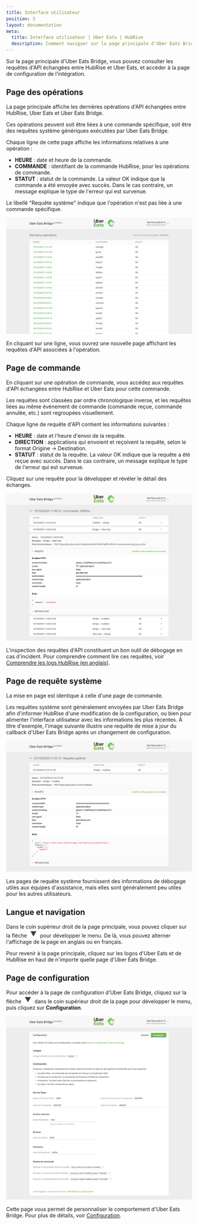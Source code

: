```yaml
---
title: Interface utilisateur
position: 3
layout: documentation
meta:
  title: Interface utilisateur | Uber Eats | HubRise
  description: Comment naviguer sur la page principale d'Uber Eats Bridge pour accéder aux informations sur les commandes et personnaliser son comportement.
---
```


Sur la page principale d'Uber Eats Bridge, vous pouvez consulter les requêtes d'API échangées entre HubRise et Uber Eats, et accéder à la page de configuration de l'intégration.

## Page des opérations

La page principale affiche les dernières opérations d'API échangées entre HubRise, Uber Eats et Uber Eats Bridge.

Ces opérations peuvent soit être liées à une commande spécifique, soit être des requêtes système génériques exécutées par Uber Eats Bridge.

Chaque ligne de cette page affiche les informations relatives à une opération :

- **HEURE** : date et heure de la commande.
- **COMMANDE** : identifiant de la commande HubRise, pour les opérations de commande.
- **STATUT** : statut de la commande. La valeur OK indique que la commande a été envoyée avec succès. Dans le cas contraire, un message explique le type de l'erreur qui est survenue.

Le libellé "Requête système" indique que l'opération n'est pas liée à une commande spécifique.

![Page des opérations d'Uber Eats Bridge développée par HubRise](../images/003-fr-main-page.png)

En cliquant sur une ligne, vous ouvrez une nouvelle page affichant les requêtes d'API associées à l'opération.

## Page de commande

En cliquant sur une opération de commande, vous accédez aux requêtes d'API échangées entre HubRise et Uber Eats pour cette commande.

Les requêtes sont classées par ordre chronologique inverse, et les requêtes liées au même événement de commande (commande reçue, commande annulée, etc.) sont regroupées visuellement.

Chaque ligne de requête d'API contient les informations suivantes :

- **HEURE** : date et l'heure d'envoi de la requête.
- **DIRECTION** : applications qui envoient et reçoivent la requête, selon le format Origine → Destination.
- **STATUT** : statut de la requête. La valeur OK indique que la requête a été reçue avec succès. Dans le cas contraire, un message explique le type de l'erreur qui est survenue.

Cliquez sur une requête pour la développer et révéler le détail des échanges.

![Page de commande sur Uber Eats Bridge](../images/004-fr-order-logs.png)

L'inspection des requêtes d'API constituent un bon outil de débogage en cas d'incident. Pour comprendre comment lire ces requêtes, voir [Comprendre les logs HubRise (en anglais)](/docs/hubrise-logs/).

## Page de requête système

La mise en page est identique à celle d'une page de commande.

Les requêtes système sont généralement envoyées par Uber Eats Bridge afin d'informer HubRise d'une modification de la configuration, ou bien pour alimenter l'interface utilisateur avec les informations les plus récentes. À titre d'exemple, l'image suivante illustre une requête de mise à jour du callback d'Uber Eats Bridge après un changement de configuration.

![Page de requête système sur Uber Eats Bridge](../images/005-fr-system-request.png)

Les pages de requête système fournissent des informations de débogage utiles aux équipes d'assistance, mais elles sont généralement peu utiles pour les autres utilisateurs.

## Langue et navigation

Dans le coin supérieur droit de la page principale, vous pouvez cliquer sur la flèche <InlineImage width="20" height="20">![icône fléchée](../images/arrow-icon.jpg)</InlineImage> pour développer le menu. De là, vous pouvez alterner l'affichage de la page en anglais ou en français.

Pour revenir à la page principale, cliquez sur les logos d'Uber Eats et de HubRise en haut de n'importe quelle page d'Uber Eats Bridge.

## Page de configuration

Pour accéder à la page de configuration d'Uber Eats Bridge, cliquez sur la flèche <InlineImage width="20" height="20">![icône fléchée](../images/arrow-icon.jpg)</InlineImage> dans le coin supérieur droit de la page pour développer le menu, puis cliquez sur **Configuration**.

![Page de configuration sur Uber Eats Bridge](../images/002-fr-configuration-page.png)

Cette page vous permet de personnaliser le comportement d'Uber Eats Bridge. Pour plus de détails, voir [Configuration](/apps/uber-eats/configuration).

